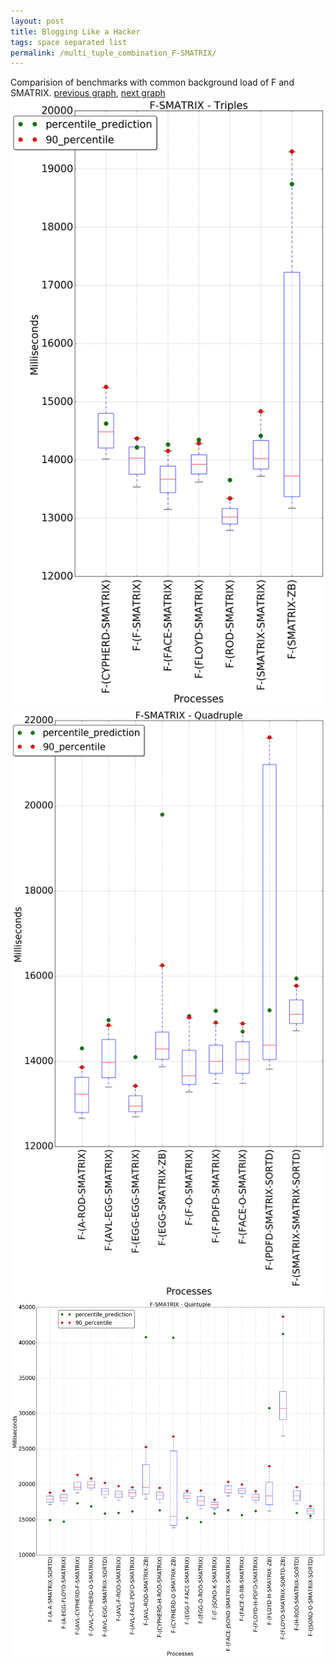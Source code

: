 ```yaml
---
layout: post
title: Blogging Like a Hacker
tags: space separated list
permalink: /multi_tuple_combination_F-SMATRIX/
---
```


Comparision of benchmarks with common background load of F and SMATRIX.
[previous graph](../multi_tuple_combination_F-ROD/), [next graph](../multi_tuple_combination_F-SORTD/)
<img src="./images/triple/F/F-SMATRIX_box.png" alt="graph figure"><img src="./images/quadruple/F/F-SMATRIX_box.png" alt="graph figure"><img src="./images/quintuple/F/F-SMATRIX_box.png" alt="graph figure">